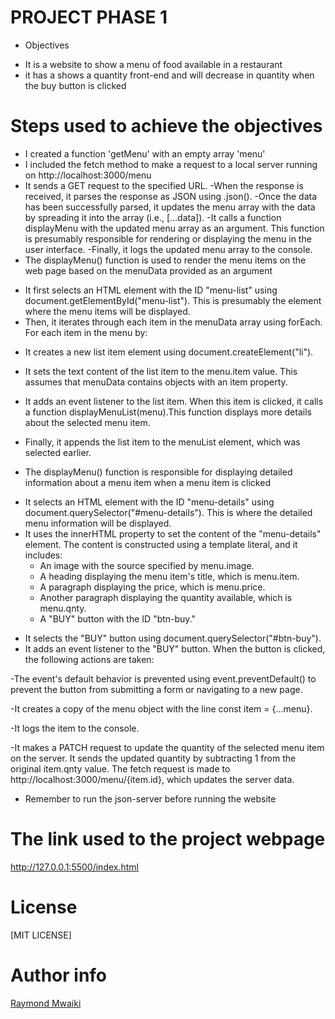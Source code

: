 #  PROJECT PHASE 1
* Objectives
- It is a website to show a menu of food available in a restaurant 
- it has a shows a quantity front-end and will decrease in quantity when the buy button is clicked
# Steps used to achieve the objectives
* I created a function 'getMenu' with an empty array 'menu'
* I included the fetch method to make a request to a local server running on http://localhost:3000/menu
* It sends a GET request to the specified URL.
-When the response is received, it parses the response as JSON using .json().
-Once the data has been successfully parsed, it updates the menu array with the data by spreading it into the array (i.e., [...data]).
-It calls a function displayMenu with the updated menu array as an argument. This function is presumably responsible for rendering or displaying the menu in the user interface.
-Finally, it logs the updated menu array to the console.
* The displayMenu() function is used to render the menu items on the web page based on the menuData provided as an argument
- It first selects an HTML element with the ID "menu-list" using document.getElementById("menu-list"). This is presumably the element where the menu items will be displayed.
- Then, it iterates through each item in the menuData array using forEach. For each item in the menu by:
* It creates a new list item element using document.createElement("li").

* It sets the text content of the list item to the menu.item value. This assumes that menuData contains objects with an item property.

* It adds an event listener to the list item. When this item is clicked, it calls a function displayMenuList(menu).This function displays more details about the selected menu item.

* Finally, it appends the list item to the menuList element, which was selected earlier.
* The displayMenu() function is responsible for displaying detailed information about a menu item when a menu item is clicked
- It selects an HTML element with the ID "menu-details" using document.querySelector("#menu-details"). This is where the detailed menu information will be displayed.
- It uses the innerHTML property to set the content of the "menu-details" element. The content is constructed using a template literal, and it includes:
  * An image with the source specified by menu.image.
  * A heading displaying the menu item's title, which is menu.item.
  * A paragraph displaying the price, which is menu.price.
  * Another paragraph displaying the quantity available, which is menu.qnty.
  * A "BUY" button with the ID "btn-buy."
* It selects the "BUY" button using document.querySelector("#btn-buy").
* It adds an event listener to the "BUY" button. When the button is clicked, the following actions are taken:

-The event's default behavior is prevented using event.preventDefault() to prevent the button from submitting a form or navigating to a new page.

-It creates a copy of the menu object with the line const item = {...menu}.

-It logs the item to the console.

-It makes a PATCH request to update the quantity of the selected menu item on the server. It sends the updated quantity by subtracting 1 from the original item.qnty value. The fetch request is made to http://localhost:3000/menu/{item.id}, which updates the server data.
* Remember to run the json-server before running the website

# The link used to the project webpage
http://127.0.0.1:5500/index.html

# License
[MIT LICENSE]

# Author info
[Raymond Mwaiki](https://github.com/Rahy-Sam/project-phase-1)
